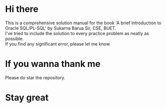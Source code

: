# Hi there
This is a comprehensive solution manual for the book 'A brief Introduction to Oracle SQL/PL-SQL' by Sukarna Barua Sir, CSE, BUET.<br>
I've tried to include the solution to every practice problem as neatly as possible.<br>
If you find any significant error, please let me know.<br>

# If you wanna thank me
Please do star the repository.
# Stay great
